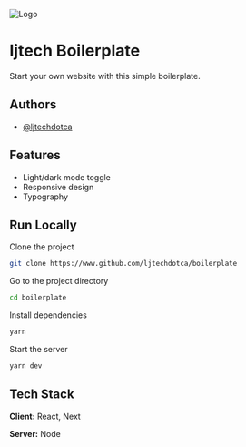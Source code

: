 ![Logo](https://ljtech.ca/logo.png)

# ljtech Boilerplate

Start your own website with this simple boilerplate.

## Authors

- [@ljtechdotca](https://www.github.com/ljtechdotca)

## Features

- Light/dark mode toggle
- Responsive design
- Typography

## Run Locally

Clone the project

```bash
git clone https://www.github.com/ljtechdotca/boilerplate
```

Go to the project directory

```bash
cd boilerplate
```

Install dependencies

```bash
yarn
```

Start the server

```bash
yarn dev
```

## Tech Stack

**Client:** React, Next

**Server:** Node
